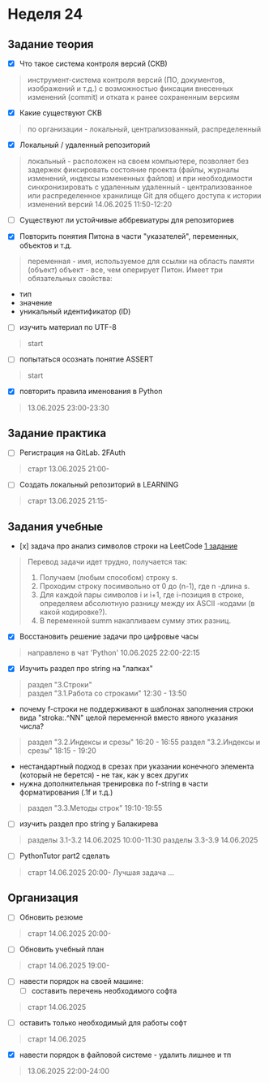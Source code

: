 # Неделя 24

## Задание теория

- [x] Что такое система контроля версий (СКВ)
> инструмент-система контроля версий (ПО, документов, изображений и т.д.) с возможностью фиксации внесенных изменений (commit) и отката к ранее сохраненным версиям
- [x] Какие существуют СКВ
> по организации - локальный, централизованный, распределенный
- [x] Локальный / удаленный репозиторий
> локальный - расположен на своем компьютере, позволяет без задержек фиксировать состояние проекта (файлы, журналы изменений, индексы измененных файлов) и при необходимости синхронизировать с удаленным
> удаленный - централизованное или распределенное хранилище Git для общего доступа к истории изменений версий
  > 14.06.2025 11:50-12:20
- [ ] Существуют ли устойчивые аббревиатуры для репозиториев

- [x] Повторить понятия Питона в части "указателей", переменных, объектов и т.д.
> переменная - имя, используемое для ссылки на область памяти (объект)
> объект - все, чем оперирует Питон. Имеет три обязательных свойства:
  - тип
  - значение
  - уникальный идентификатор (ID)

- [ ] изучить материал по UTF-8
> start
- [ ] попытаться осознать понятие ASSERT
> start
- [x] повторить правила именования в Python
> 13.06.2025 23:00-23:30

## Задание практика

- [ ] Регистрация на GitLab. 2FAuth
> старт 13.06.2025 21:00-

- [ ] Создать локальный репозиторий в LEARNING
> старт 13.06.2025 21:15-

## Задания учебные

- [х] задача про анализ символов строки на LeetCode [1 задание](https://leetcode.com/problems/score-of-a-string/description/?envType=problem-list-v2&envId=string)
> Перевод задачи идет трудно, получается так:
> 1. Получаем (любым способом) строку s.
> 2. Проходим строку посимвольно от 0 до (n-1), где n -длина s.
> 3. Для каждой пары символов i  и i+1, где i-позиция в строке, определяем абсолютную разницу между их ASCII -кодами (в какой кодировке?).
> 4. В переменной summ накапливаем сумму этих разниц.

- [x] Восстановить решение задачи про цифровые часы
> направлено в чат 'Python'
> 10.06.2025 22:00-22:15

- [x] Изучить раздел про string на "лапках"
> раздел "3.Строки"     	
> раздел "3.1.Работа со строками" 12:30 - 13:50
  - почему f-строки не поддерживают в шаблонах заполнения строки вида "stroka:.^NN" целой переменной вместо явного указания числа?
> раздел "3.2.Индексы и срезы" 16:20 - 16:55
> раздел "3.2.Индексы и срезы" 18:15 - 19:20
  - нестандартный подход в срезах при указании конечного элемента (который не берется) - не так, как у всех других
  - нужна дополнительная тренировка по f-string в части форматирования (.1f и т.д.)
> раздел "3.3.Методы строк" 19:10-19:55

- [ ] изучить раздел про string у Балакирева
> разделы 3.1-3.2 14.06.2025 10:00-11:30
> разделы 3.3-3.9 14.06.2025 

- [ ] PythonTutor part2 сделать
> старт 14.06.2025 20:00-
> Лучшая задача ... 

## Организация

- [ ] Обновить резюме
> старт 14.06.2025 20:00-

- [ ] Обновить учебный план
> старт 14.06.2025 19:00-

- [ ] навести порядок на своей машине:
  - [ ] составить перечень необходимого софта
> старт 14.06.2025 
  - [ ] оставить только необходимый для работы софт
> старт 14.06.2025
  - [x] навести порядок в файловой системе - удалить лишнее и тп
> 13.06.2025 22:00-24:00
